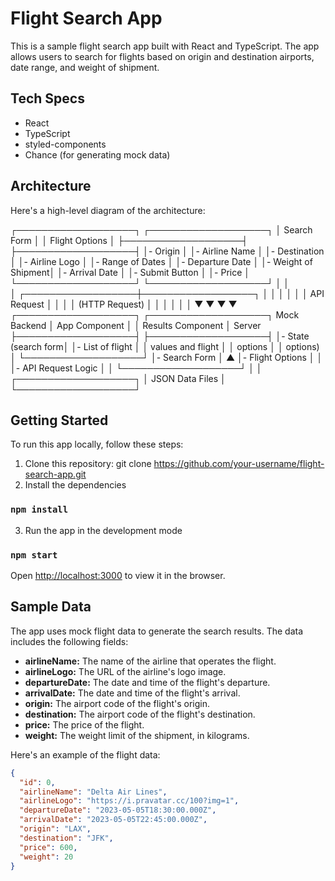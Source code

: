 # Flight Search App

This is a sample flight search app built with React and TypeScript. The app allows users to search for flights based on origin and destination airports, date range, and weight of shipment.

## Tech Specs

- React
- TypeScript
- styled-components
- Chance (for generating mock data)

## Architecture

Here's a high-level diagram of the architecture:

┌───────────────────┐        ┌───────────────────┐
│    Search Form     │        │   Flight Options   │
├───────────────────┤        ├───────────────────┤
│- Origin            │        │- Airline Name      │
│- Destination       │        │- Airline Logo      │
│- Range of Dates    │        │- Departure Date    │
│- Weight of Shipment│        │- Arrival Date      │
│- Submit Button     │        │- Price             │
└───────────────────┘        └───────────────────┘
           │                           │           
           │        ┌──────────────────┼──────────────────┐
           │        │                  │                  │
           │        │    API Request   │                  │
           │        │   (HTTP Request) │                  │
           │        │                  │                  │
           ▼        ▼                  ▼                  ▼
┌───────────────────┐        ┌───────────────────┐  Mock Backend
│     App Component  │        │  Results Component │    Server
├───────────────────┤        ├───────────────────┤
│- State (search form│        │- List of flight    │
│  values and flight │        │  options          │
│  options)          │        └───────────────────┘
│- Search Form       │                   ▲
│- Flight Options    │                   │
│- API Request Logic │                   │
└───────────────────┘                   │
                                         │
                                  ┌───────────────────┐
                                  │   JSON Data Files  │
                                  └───────────────────┘


## Getting Started

To run this app locally, follow these steps:

1. Clone this repository: git clone https://github.com/your-username/flight-search-app.git
2. Install the dependencies

### `npm install`

3. Run the app in the development mode

### `npm start`


Open [http://localhost:3000](http://localhost:3000) to view it in the browser.

## Sample Data

The app uses mock flight data to generate the search results. The data includes the following fields:

- **airlineName:** The name of the airline that operates the flight.
- **airlineLogo:** The URL of the airline's logo image.
- **departureDate:** The date and time of the flight's departure.
- **arrivalDate:** The date and time of the flight's arrival.
- **origin:** The airport code of the flight's origin.
- **destination:** The airport code of the flight's destination.
- **price:** The price of the flight.
- **weight:** The weight limit of the shipment, in kilograms.

Here's an example of the flight data:

  ```json
{
    "id": 0,
    "airlineName": "Delta Air Lines",
    "airlineLogo": "https://i.pravatar.cc/100?img=1",
    "departureDate": "2023-05-05T18:30:00.000Z",
    "arrivalDate": "2023-05-05T22:45:00.000Z",
    "origin": "LAX",
    "destination": "JFK",
    "price": 600,
    "weight": 20
  }
   ```




